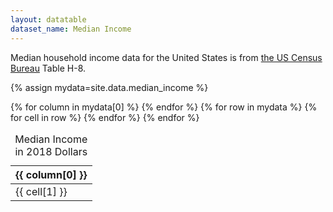 ```yaml
---
layout: datatable
dataset_name: Median Income
---
```

Median household income data for the United States is from <a href="https://www.census.gov/data/tables/time-series/demo/income-poverty/historical-income-households.html">the US Census Bureau</a> Table H-8.

{% assign mydata=site.data.median_income %}



<table  class="table table-striped table-bordered" id="median_income">
    <caption>Median Income in 2018 Dollars</caption>
    <thead>
    {% for column in mydata[0] %}
        <th>{{ column[0] }}</th>
    {% endfor %}
    </thead>
    <tbody>
    {% for row in mydata %}
        <tr>
        {% for cell in row %}
            <td>{{ cell[1] }}</td>
        {% endfor %}
        </tr>
    {% endfor %}
    </tbody>
</table>


<script type="text/javascript">
    $(document).ready(function() {
        $('#median_income').DataTable(
            {
                paging: false,
                searching: false
            }
        );
    } );
</script>